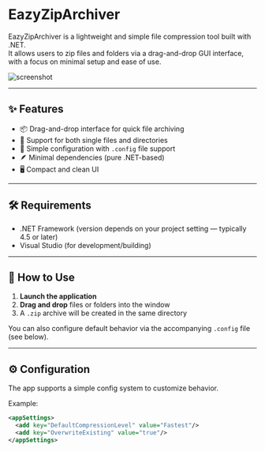 # EazyZipArchiver

EazyZipArchiver is a lightweight and simple file compression tool built with .NET.  
It allows users to zip files and folders via a drag-and-drop GUI interface, with a focus on minimal setup and ease of use.

![screenshot](screenshot.png) <!-- Replace with actual image if needed -->

---

## ✨ Features

- 📦 Drag-and-drop interface for quick file archiving
- 📁 Support for both single files and directories
- 🔧 Simple configuration with `.config` file support
- 🪶 Minimal dependencies (pure .NET-based)
- 🖥️ Compact and clean UI

---

## 🛠 Requirements

- .NET Framework (version depends on your project setting — typically 4.5 or later)
- Visual Studio (for development/building)

---

## 🚀 How to Use

1. **Launch the application**
2. **Drag and drop** files or folders into the window
3. A `.zip` archive will be created in the same directory

You can also configure default behavior via the accompanying `.config` file (see below).

---

## ⚙ Configuration

The app supports a simple config system to customize behavior.

Example:

```xml
<appSettings>
  <add key="DefaultCompressionLevel" value="Fastest"/>
  <add key="OverwriteExisting" value="true"/>
</appSettings>
